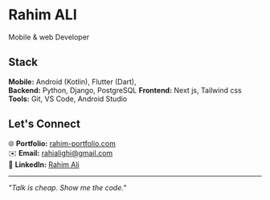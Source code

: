 # Rahim ALI
Mobile & web Developer

## Stack
**Mobile:** Android (Kotlin), Flutter (Dart),   
**Backend:** Python, Django, PostgreSQL
**Frontend:** Next js, Tailwind css
**Tools:** Git, VS Code, Android Studio

## Let's Connect
🌐 **Portfolio:** [rahim-portfolio.com](rahim10020.github.io/Portfolio/)  
✉️ **Email:** [rahialighi@gmail.com](mailto:rahialighi@gmail.com)  
🔗 **LinkedIn:** [Rahim Ali](http://www.linkedin.com/in/rahim-ali-a6003226b)

---
*"Talk is cheap. Show me the code."*
